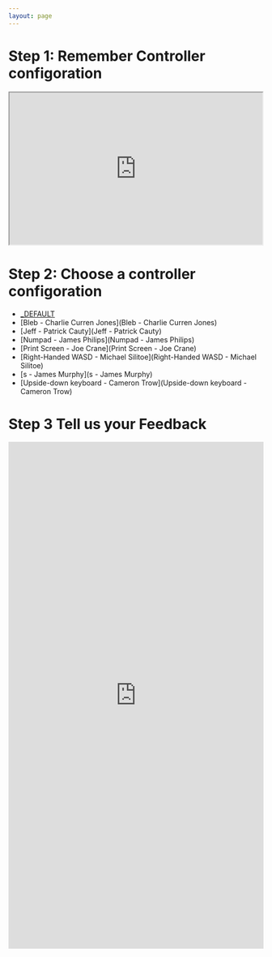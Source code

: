 ```yaml
---
layout: page
---
```

# Step 1: Remember Controller configoration
<iframe src="https://docs.google.com/a/thestudio-liverpool.net/spreadsheets/d/e/2PACX-1vT1957tZsE7hPucoo4Tf8xR0xZ_r-Gg38VOdW3VW1UxvqILTadfpdqHq1QcFjpP3pQ5Ja8lSNmaW1O4/pubhtml?gid=2082206243&amp;single=true&amp;widget=true&amp;headers=false" width="500px" height="300px"></iframe>

# Step 2: Choose a controller configoration
* [_DEFAULT](Default)
* [Bleb - Charlie Curren Jones](Bleb - Charlie Curren Jones)
* [Jeff - Patrick Cauty](Jeff - Patrick Cauty)
* [Numpad - James Philips](Numpad - James Philips)
* [Print Screen - Joe Crane](Print Screen - Joe Crane)
* [Right-Handed WASD - Michael Silitoe](Right-Handed WASD - Michael Silitoe)
* [s - James Murphy](s - James Murphy)
* [Upside-down keyboard - Cameron Trow](Upside-down keyboard - Cameron Trow)

# Step 3 Tell us your Feedback
<iframe src="https://docs.google.com/a/thestudio-liverpool.net/forms/d/e/1FAIpQLSc_h2xPr0K7zRg0dZhzqz-kW9orACxS18igkXMrIWBb9QT1zw/viewform?embedded=true" width="100%" height="1000" frameborder="0" marginheight="0" marginwidth="0">Loading...</iframe>
